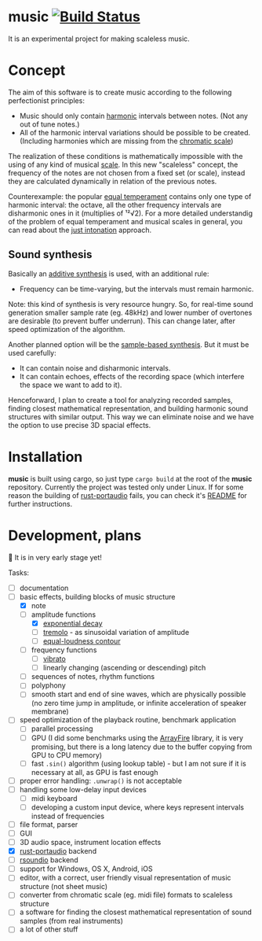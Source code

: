 music [![Build Status](https://travis-ci.org/tiborgats/music.svg?branch=master)](https://travis-ci.org/tiborgats/music)
=====
It is an experimental project for making scaleless music.

# Concept
The aim of this software is to create music according to the following perfectionist principles:
* Music should only contain [harmonic](https://en.wikipedia.org/wiki/Harmony) intervals between notes. (Not any out of tune notes.)
* All of the harmonic interval variations should be possible to be created. (Including harmonies which are missing from the [chromatic scale](https://en.wikipedia.org/wiki/Chromatic_scale))

The realization of these conditions is mathematically impossible with the using of any kind of musical [scale](https://en.wikipedia.org/wiki/Scale_(music)). In this new "scaleless" concept, the frequency of the notes are not chosen from a fixed set (or scale), instead they are calculated dynamically in relation of the previous notes.

Counterexample: the popular [equal temperament](https://en.wikipedia.org/wiki/Equal_temperament) contains only one type of harmonic interval: the octave, all the other frequency intervals are disharmonic ones in it (multiplies of ¹²√2). For a more detailed understandig of the problem of equal temperament and musical scales in general, you can read about the [just intonation](https://en.wikipedia.org/wiki/Just_intonation) approach.

## Sound synthesis
Basically an [additive synthesis](https://en.wikipedia.org/wiki/Additive_synthesis) is used, with an additional rule:
* Frequency can be time-varying, but the intervals must remain harmonic.

Note: this kind of synthesis is very resource hungry. So, for real-time sound generation smaller sample rate (eg. 48kHz) and lower number of overtones are desirable (to prevent buffer underrun). This can change later, after speed optimization of the algorithm.

Another planned option will be the [sample-based synthesis](https://en.wikipedia.org/wiki/Sample-based_synthesis). But it must be used carefully:
* It can contain noise and disharmonic intervals.
* It can contain echoes, effects of the recording space (which interfere the space we want to add to it).

Henceforward, I plan to create a tool for analyzing recorded samples, finding closest mathematical representation, and building harmonic sound structures with similar output. This way we can eliminate noise and we have the option to use precise 3D spacial effects.

# Installation
**music** is built using cargo, so just type `cargo build` at the root of the **music** repository. Currently the project was tested only under Linux. If for some reason the building of [rust-portaudio](https://github.com/RustAudio/rust-portaudio) fails, you can check it's [README](https://github.com/RustAudio/rust-portaudio/blob/master/README.md) for further instructions.

# Development, plans
:construction: It is in very early stage yet!

Tasks:
- [ ] documentation
- [ ] basic effects, building blocks of music structure
	- [x] note
	- [ ] amplitude functions
		- [x] [exponential decay](https://en.wikipedia.org/wiki/Exponential_decay)
		- [ ] [tremolo](https://en.wikipedia.org/wiki/Tremolo) - as sinusoidal variation of amplitude
		- [ ] [equal-loudness contour](https://en.wikipedia.org/wiki/Equal-loudness_contour)
	- [ ] frequency functions
		- [ ] [vibrato](https://en.wikipedia.org/wiki/Vibrato)
		- [ ] linearly changing (ascending or descending) pitch
	- [ ] sequences of notes, rhythm functions
	- [ ] polyphony
	- [ ] smooth start and end of sine waves, which are physically possible (no zero time jump in amplitude, or infinite acceleration of speaker membrane)
- [ ] speed optimization of the playback routine, benchmark application
	- [ ] parallel processing
	- [ ] GPU (I did some benchmarks using the [ArrayFire](https://github.com/arrayfire/arrayfire-rust) library, it is very promising, but there is a long latency due to the buffer copying from GPU to CPU memory)
	- [ ] fast `.sin()` algorithm (using lookup table) - but I am not sure if it is necessary at all, as GPU is fast enough
- [ ] proper error handling: `.unwrap()` is not acceptable
- [ ] handling some low-delay input devices
	- [ ] midi keyboard
	- [ ] developing a custom input device, where keys represent intervals instead of frequencies
- [ ] file format, parser
- [ ] GUI
- [ ] 3D audio space, instrument location effects
- [x] [rust-portaudio](https://github.com/RustAudio/rust-portaudio) backend
- [ ] [rsoundio](https://github.com/klingtnet/rsoundio) backend
- [ ] support for Windows, OS X, Android, iOS
- [ ] editor, with a correct, user friendly visual representation of music structure (not sheet music)
- [ ] converter from chromatic scale (eg. midi file) formats to scaleless structure
- [ ] a software for finding the closest mathematical representation of sound samples (from real instruments)
- [ ] a lot of other stuff
